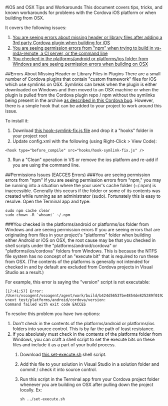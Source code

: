 #iOS and OSX Tips and Workarounds
This document covers tips, tricks, and known workarounds for problems with the Cordova iOS platform or when building from OSX.

It covers the following issues:

1. [You are seeing errors about missing header or library files after adding a 3rd party Cordova plugin when building for iOS](#symlink) 
2. [You are seeing permission errors from "npm" when trying to build in vs-mda-remote, a CI server, or the command line](#npm-cache)
3. [You checked in the platforms/android or platforms/ios folder from Windows and are seeing permission errors when building on OSX](#osx-set-execute)

<a name="symlink"></a>
##Errors About Missing Header or Library Files in Plugins
There are a small number of Cordova plugins that contain "custom framework" files for iOS which use symlinks on OSX. Symlinks can break when the plugin is either downloaded on Windows and then moved to an OSX machine or when the plugin is pulled from the Cordova plugin repo / npm without the symlinks being present in the archive [as described in this Cordova bug](https://issues.apache.org/jira/browse/CB-6092). However, there is a simple hook that can be added to your project to work around this issue.

To install it:

1. Download [this hook-symlink-fix.js file](ios-plugin-symlink-fix/hook-symlink-fix.js) and drop it a "hooks" folder in your project root
2. Update config.xml with the following (using Right-Click > View Code):

  ~~~~~~~~~~~~~~~~~~~~~~~~~~~~~~~~~~~~~~~~~~~~~~~~~~~~~~~~~~~~~~~~~~~~~~
  <hook type="before_compile" src="hooks/hook-symlink-fix.js" />
  ~~~~~~~~~~~~~~~~~~~~~~~~~~~~~~~~~~~~~~~~~~~~~~~~~~~~~~~~~~~~~~~~~~~~~~

3. Run a "Clean" operation in VS or remove the ios platform and re-add if you are using the command line.

##Permissions Issues (EACCES Errors)
<a name="npm-cache"></a>
###You are seeing permission errors from "npm"
If you are seeing permission errors from "npm," you may be running into a situation where the your user's cache folder (~/.npm) is inaccessible. Generally this occurs if the folder or some of its contents was created while running as an administrator (sudo). Fortunately this is easy to resolve. Open the Terminal app and type:
    
~~~~~~~~~~~~~~~~~~~~~~~~~~~~~~~~~~~~~~~~~~~~~~~~~~~~~~~~~~~~~~~~~~~~~~~~~~~~~~~~
sudo npm cache clear
sudo chown -R `whoami` ~/.npm
~~~~~~~~~~~~~~~~~~~~~~~~~~~~~~~~~~~~~~~~~~~~~~~~~~~~~~~~~~~~~~~~~~~~~~~~~~~~~~~~

<a name="osx-set-execute"></a>
###You checked in the platforms/android or platforms/ios folder from Windows and are seeing permission errors
If you are seeing errors that are originating from files in your project's "platforms" folder when building either Android or iOS on OSX, the root cause may be that you checked in shell scripts under the "platforms/android/cordova" or "platforms/ios/cordova" folders from Windows. This is because the NTFS file system has no concept of an "execute bit" that is required to run these from OSX. (The contents of the platforms is generally not intended for checked in and by default are excluded from Cordova projects in Visual Studio as a result.)

For example, this error is saying the "version" script is not executable:

~~~~~~~~~~~~~~~~~~~~~~~~~~~~~~~~~~~~~~~~~~~~~~~~~~~~~~~~~~~~~~~~~~~~~~~~~~~~~~~~
[17:41:57] Error:
/Users/vsoagent/vsoagent/agent/work/build/b424d56537be4854de825289f019285698609afddf826d5d1a185eb60b806e47/repo/tfs-vnext test/platforms/android/cordova/version:
Command failed with exit code EACCES
~~~~~~~~~~~~~~~~~~~~~~~~~~~~~~~~~~~~~~~~~~~~~~~~~~~~~~~~~~~~~~~~~~~~~~~~~~~~~~~~

To resolve this problem you have two options:
1.  Don't check in the contents of the platforms/android or platforms/ios folders into source control. This is by far the path of least resistance.
2.  If you absolutely must check in the contents of the platforms folder from Windows, you can craft a shell script to set the execute bits on these files and include it as a part of your build process.
    1. Download [this set-execute.sh](osx-set-execute/set-execute.sh) shell script.
    
	2. Add this file to your solution in Visual Studio in a solution folder and commit / check it into source control.
    
    3. Run this script in the Terminal app from your Cordova project folder whenever you are building on OSX after pulling down the project locally. Ex:
 
       ~~~~~~~~~~~~~~~~~~~~~~~~~~~~~~~~~~~~~~~~~~~~~~~~~~~~~~~~~~~~~~~~~~~~~~~~~~~~~~~~
       sh ../set-execute.sh
       ~~~~~~~~~~~~~~~~~~~~~~~~~~~~~~~~~~~~~~~~~~~~~~~~~~~~~~~~~~~~~~~~~~~~~~~~~~~~~~~~
